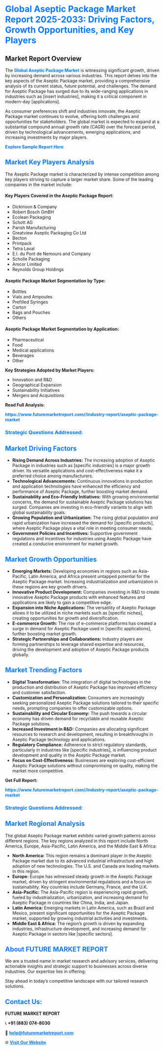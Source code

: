 <h1 style="color: #007BFF;">Global Aseptic Package Market Report 2025-2033: Driving Factors, Growth Opportunities, and Key Players</h1>

<section id="overview">
<h2>Market Report Overview</h2>
<p>The <a href="https://www.futuremarketreport.com//industry-report/aseptic-package-market" style="color: #007BFF; text-decoration: none;"><strong>Global Aseptic Package Market</strong></a> is witnessing significant growth, driven by increasing demand across various industries. This report delves into the key aspects of the Aseptic Package market, providing a comprehensive analysis of its current status, future potential, and challenges. The demand for Aseptic Package has surged due to its wide-ranging applications in industries such as [insert industries], making it a critical component in modern-day [applications].</p>
<p>As consumer preferences shift and industries innovate, the Aseptic Package market continues to evolve, offering both challenges and opportunities for stakeholders. The global market is expected to expand at a substantial compound annual growth rate (CAGR) over the forecast period, driven by technological advancements, emerging applications, and increasing investments by major players.</p>
</section>

<section id="overview">
<p><a href="https://www.futuremarketreport.com//request-sample/reportId=55533" style="color: #007BFF; text-decoration: none;"><strong>Explore Sample Report Here</strong></a></p>
</section>

<section id="key-players">
<h2 style="color: #007BFF;">Market Key Players Analysis</h2>
<p>The Aseptic Package market is characterized by intense competition among key players striving to capture a larger market share. Some of the leading companies in the market include:</p>
<h4>Key Players Covered in the Aseptic Package Report:</h4>
<ul><li>Dickinson &amp; Company</li><li>Robert Bosch GmBH</li><li>Ecolean Packaging</li><li>Schott AG</li><li>Parish Manufacturing</li><li>Greatview Aseptic Packaging Co Ltd</li><li>Becton</li><li>Printpack</li><li>Tetra Laval</li><li>E.I. du Pont de Nemours and Company</li><li>Scholle Packaging</li><li>Amcor Limited</li><li>Reynolds Group Holdings</li></ul>
<h4>Aseptic Package Market Segmentation by Type:</h4>
<ul><li>Bottles</li><li>Vials and Ampoules</li><li>Prefilled Syringes</li><li>Carton</li><li>Bags and Pouches</li><li>Others</li></ul>

<h4>Aseptic Package Market Segmentation by Application:</h4>
<ul><li>Pharmaceutical</li><li>Food</li><li>Medical applications</li><li>Beverages</li><li>Other</li></ul>
<p><strong>Key Strategies Adopted by Market Players:</strong></p>
<ul>
<li>Innovation and R&D</li>
<li>Geographical Expansion</li>
<li>Sustainability Initiatives</li>
<li>Mergers and Acquisitions</li>
</ul>
</section>

<section>
<p><strong>Read Full Analysis: </strong></p><a href="https://www.futuremarketreport.com//industry-report/aseptic-package-market" style="color: #007BFF; text-decoration: none;"><strong>https://www.futuremarketreport.com//industry-report/aseptic-package-market</strong></a>
<h3 style="color: #007BFF;">Strategic Questions Addressed:</h3>
</section>

<section id="driving-factors">
<h2 style="color: #007BFF;">Market Driving Factors</h2>
<ul>
<li><strong>Rising Demand Across Industries:</strong> The increasing adoption of Aseptic Package in industries such as [specific industries] is a major growth driver. Its versatile applications and cost-effectiveness make it a preferred choice among manufacturers.</li>
<li><strong>Technological Advancements:</strong> Continuous innovations in production and application technologies have enhanced the efficiency and performance of Aseptic Package, further boosting market demand.</li>
<li><strong>Sustainability and Eco-Friendly Initiatives:</strong> With growing environmental concerns, the demand for sustainable Aseptic Package solutions has surged. Companies are investing in eco-friendly variants to align with global sustainability goals.</li>
<li><strong>Growing Population and Urbanization:</strong> The rising global population and rapid urbanization have increased the demand for [specific products], where Aseptic Package plays a vital role in meeting consumer needs.</li>
<li><strong>Government Policies and Incentives:</strong> Supportive government regulations and incentives for industries using Aseptic Package have created a conducive environment for market growth.</li>
</ul>
</section>

<section id="growth-opportunities">
<h2 style="color: #007BFF;">Market Growth Opportunities</h2>
<ul>
<li><strong>Emerging Markets:</strong> Developing economies in regions such as Asia-Pacific, Latin America, and Africa present untapped potential for the Aseptic Package market. Increasing industrialization and urbanization in these regions are key growth drivers.</li>
<li><strong>Innovative Product Development:</strong> Companies investing in R&D to create innovative Aseptic Package products with enhanced features and applications are likely to gain a competitive edge.</li>
<li><strong>Expansion into Niche Applications:</strong> The versatility of Aseptic Package allows it to be utilized in niche markets such as [specific niches], creating opportunities for growth and diversification.</li>
<li><strong>E-commerce Growth:</strong> The rise of e-commerce platforms has created a surge in demand for Aseptic Package used in [specific applications], further boosting market growth.</li>
<li><strong>Strategic Partnerships and Collaborations:</strong> Industry players are forming partnerships to leverage shared expertise and resources, driving the development and adoption of Aseptic Package products globally.</li>
</ul>
</section>

<section id="trending-factors">
<h2 style="color: #007BFF;">Market Trending Factors</h2>
<ul>
<li><strong>Digital Transformation:</strong> The integration of digital technologies in the production and distribution of Aseptic Package has improved efficiency and customer satisfaction.</li>
<li><strong>Customization and Personalization:</strong> Consumers are increasingly seeking personalized Aseptic Package solutions tailored to their specific needs, prompting companies to offer customizable options.</li>
<li><strong>Sustainability and Circular Economy:</strong> The push towards a circular economy has driven demand for recyclable and reusable Aseptic Package solutions.</li>
<li><strong>Increased Investment in R&D:</strong> Companies are allocating significant resources to research and development, resulting in breakthroughs in Aseptic Package technology and applications.</li>
<li><strong>Regulatory Compliance:</strong> Adherence to strict regulatory standards, particularly in industries like [specific industries], is influencing product development and quality in the Aseptic Package market.</li>
<li><strong>Focus on Cost-Effectiveness:</strong> Businesses are exploring cost-efficient Aseptic Package solutions without compromising on quality, making the market more competitive.</li>
</ul>
</section>

<section>
<p><strong>Get Full Report: </strong></p><a href="https://www.futuremarketreport.com//industry-report/aseptic-package-market" style="color: #007BFF; text-decoration: none;"><strong>https://www.futuremarketreport.com//industry-report/aseptic-package-market</strong></a>
<h3 style="color: #007BFF;">Strategic Questions Addressed:</h3>
</section>


<section id="regional-analysis">
<h2 style="color: #007BFF;">Market Regional Analysis</h2>
<p>The global Aseptic Package market exhibits varied growth patterns across different regions. The key regions analyzed in this report include North America, Europe, Asia-Pacific, Latin America, and the Middle East & Africa:</p>
<ul>
<li><strong>North America:</strong> This region remains a dominant player in the Aseptic Package market due to its advanced industrial infrastructure and high adoption of new technologies. The U.S. and Canada are leading markets in this region.</li>
<li><strong>Europe:</strong> Europe has witnessed steady growth in the Aseptic Package market, driven by stringent environmental regulations and a focus on sustainability. Key countries include Germany, France, and the U.K.</li>
<li><strong>Asia-Pacific:</strong> The Asia-Pacific region is experiencing rapid growth, fueled by industrialization, urbanization, and increasing demand for Aseptic Package in countries like China, India, and Japan.</li>
<li><strong>Latin America:</strong> Emerging markets in Latin America, such as Brazil and Mexico, present significant opportunities for the Aseptic Package market, supported by growing industrial activities and investments.</li>
<li><strong>Middle East & Africa:</strong> The region’s growth is driven by expanding industries, infrastructure development, and increasing demand for Aseptic Package in sectors like [specific sectors].</li>
</ul>
</section>

<footer>
<h2 style="color: #007BFF;">About FUTURE MARKET REPORT</h2>
<p>We are a trusted name in market research and advisory services, delivering actionable insights and strategic support to businesses across diverse industries. Our expertise lies in offering:</p>

<p>Stay ahead in today’s competitive landscape with our tailored research solutions.</p>

<h2 style="color: #007BFF;">Contact Us:</h2>
<p><strong>FUTURE MARKET REPORT</strong></p>
<p>📞 <strong>+91 (883) 074-8030</strong></p>
<p>📧 <strong><a href="mailto:help@futuremarketreport.com" style="color: #007BFF;">help@futuremarketreport.com</a></strong></p>
<p>🌐 <strong><a href="https://www.futuremarketreport.com/" style="color: #007BFF;">Visit Our Website</a></strong></p>
</footer>